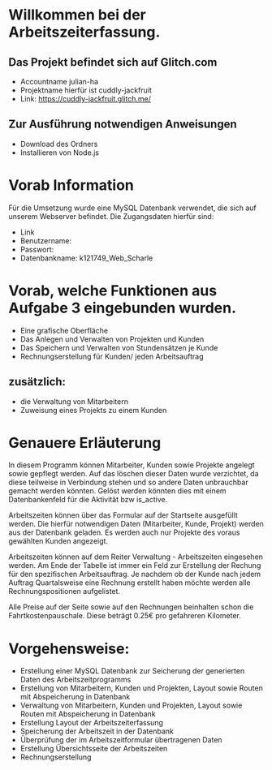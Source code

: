  # Willkommen bei der Arbeitszeiterfassung. 
 
 ## Das Projekt befindet sich auf Glitch.com
 - Accountname julian-ha
 - Projektname hierfür ist cuddly-jackfruit
 - Link: https://cuddly-jackfruit.glitch.me/
 
 ## Zur Ausführung notwendigen Anweisungen
 - Download des Ordners
 - Installieren von Node.js

 
 
 
 # Vorab Information
 Für die Umsetzung wurde eine MySQL Datenbank verwendet, die sich auf unserem Webserver befindet.
 Die Zugangsdaten hierfür sind:
 - Link
 - Benutzername:
 - Passwort:
 - Datenbankname: k121749_Web_Scharle
 

# Vorab, welche Funktionen aus Aufgabe 3 eingebunden wurden.
- Eine grafische Oberfläche
- Das Anlegen und Verwalten von Projekten und Kunden
- Das Speichern und Verwalten von Stundensätzen je Kunde
- Rechnungserstellung für Kunden/ jeden Arbeitsauftrag

## zusätzlich: 
- die Verwaltung von Mitarbeitern
- Zuweisung eines Projekts zu einem Kunden




# Genauere Erläuterung

In diesem Programm können Mitarbeiter, Kunden sowie Projekte angelegt sowie gepflegt werden.
Auf das löschen dieser Daten wurde verzichtet, da diese teilweise in Verbindung stehen und so andere Daten unbrauchbar gemacht werden könnten.
Gelöst werden könnten dies mit einem Datenbankenfeld für die Aktivität bzw is_active.

Arbeitszeiten können über das Formular auf der Startseite ausgefüllt werden. 
Die hierfür notwendigen Daten (Mitarbeiter, Kunde, Projekt) werden aus der Datenbank geladen.
Es werden auch nur Projekte des voraus gewählten Kunden angezeigt.

Arbeitszeiten können auf dem Reiter Verwaltung - Arbeitszeiten eingesehen werden. Am Ende der Tabelle ist immer ein Feld zur Erstellung der Rechung
für den spezifischen Arbeitsauftrag.
Je nachdem ob der Kunde nach jedem Auftrag Quartalsweise eine Rechnung erstellt haben möchte werden alle Rechnungspositionen aufgelistet.


Alle Preise auf der Seite sowie auf den Rechnungen beinhalten schon die Fahrtkostenpauschale.
Diese beträgt 0.25€ pro gefahreren Kilometer.




# Vorgehensweise:
- Erstellung einer MySQL Datenbank zur Seicherung der generierten Daten des Arbeitszeitprogramms
- Erstellung von Mitarbeitern, Kunden und Projekten, Layout sowie Routen mit Abspeicherung in Datenbank
- Verwaltung von Mitarbeitern, Kunden und Projekten, Layout sowie Routen mit Abspeicherung in Datenbank
- Erstellung Layout der Arbeitszeiterfassung
- Speicherung der Arbeitszeit in der Datenbank
- Überprüfung der im Arbeitszeitformular übertragenen Daten
- Erstellung Übersichtsseite der Arbeitszeiten
- Rechnungserstellung
